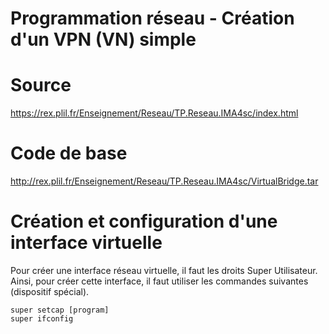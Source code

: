 # Programmation réseau - Création d'un VPN (VN) simple

# Source

https://rex.plil.fr/Enseignement/Reseau/TP.Reseau.IMA4sc/index.html

# Code de base
http://rex.plil.fr/Enseignement/Reseau/TP.Reseau.IMA4sc/VirtualBridge.tar

# Création et configuration d'une interface virtuelle

Pour créer une interface réseau virtuelle, il faut les droits Super Utilisateur.
Ainsi, pour créer cette interface, il faut utiliser les commandes suivantes (dispositif spécial).

```
super setcap [program]
super ifconfig
```
